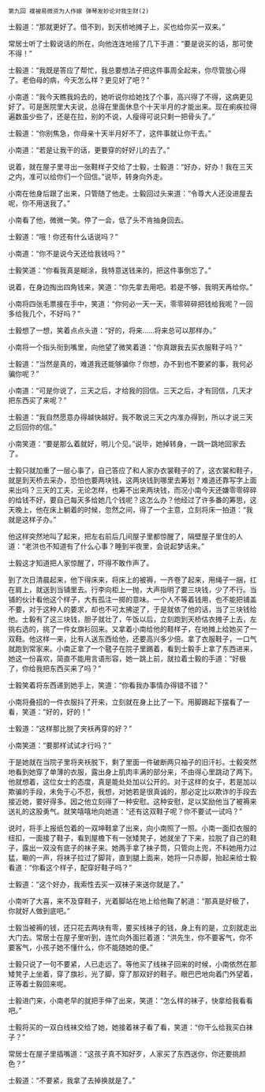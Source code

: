     第九回 襆被易微资为人作嫁 弹琴发妙论对我生财(2) 

   士毅道：“那就更好了。借不到，到天桥地摊子上，买也给你买一双来。”

   常居士听了士毅说话的所在，向他连连地摇了几下手道：“要是说买的话，那可使不得！”

   士毅道：“我既是答应了帮忙，我总要想法子把这件事周全起来，你尽管放心得了。老伯母的病，今天怎么样？更见好了吧？”

   小南道：“我今天瞧我妈去的，她听说你给她找了个事，高兴得了不得，这病更见好了。可是医院里大夫说，总得在里面休息个十天半月的才能出来。现在痢疾拉得遍数虽少些了，还是在拉，别的不说，人瘦得可说只剩一把骨头了。”

   士毅道：“你别焦急，你母亲十天半月好不了，这件事就让你干去。”

   小南道：“若是让我干的话，更要穿的好好儿的去了。”

   说着，就在屋子里寻出一张鞋样子交给了士毅，士毅道：“好办，好办！我在三天之内，准可以给你们一个回信。”说毕，转身向外走。

   小南在他身后跟了出来，只管随了他走。士毅回过头来道：“令尊大人还没进屋去呢，你不用送我了。”

   小南看了他，微微一笑。停了一会，低了头不肯抽身回去。

   士毅道：“哦！你还有什么话说吗？”

   小南道：“你不是说今天还给我钱吗？”

   士毅笑道：“你看我真是糊涂，我特意送钱来的，把这件事倒忘了。”

   说着，在身边掏出四角钱来，笑道：“你先拿去用吧。若是不够，我明天再给你。”

   小南将四张毛票接在手中，笑道：“你何必一天一天，零零碎碎把钱给我呢？一回多给我几个，不好吗？”

   士毅想了一想，笑着点点头道：“好的，将来……将来总可以那样办。”

   小南将一个指头衔到嘴里，向他望了微笑着道：“你真跟我去买衣服鞋子吗？”

   士毅道：“当然是真的，难道我还能够骗你？你想，办不到也不要紧的事，我何必骗你呢？”

   小南道：“可是你说了，三天之后，才给我的回信。三天之后，才有回信，几天才把东西买了来呢？”

   士毅道：“我自然愿意办得越快越好。我不敢说三天之内准办得到，所以才说三天之后回你的信。”

   小南笑道：“要是那么着就好，明儿个见。”说毕，她掉转身，一跳一跳地回家去了。

   士毅只就加重了一层心事了，自己答应了和人家办衣裳鞋子的了，这衣裳和鞋子，就是到天桥去采办，恐怕也要两块钱，这两块钱到哪里去筹划？难道还靠写字上面来出吗？三天的工夫，无论怎样，也筹不出来两块钱，而况小南今天还嫌零零碎碎的给钱不好，要自己每天多给她几个钱呢？这怎么办？他经过了许多番的筹思，这天晚上，他在床上躺着的时候，忽然之间，得了一个主意，立刻将床一拍道：“我就是这样子办。”

   他这样突然地叫了起来，把左右前后几间屋子里都惊醒了，隔壁屋子里住的人道：“老洪也不知道有了什么心事？睡到半夜里，会说起梦话来。”

   士毅这才知道把人家惊醒了，吓得不敢作声了。

   到了次日清晨起来，他下得床来，将床上的被褥，一齐卷了起来，用绳子一捆，扛在肩上，就送到当铺里去。行李向柜上一抛，大声指明了要三块钱，少了不行。当铺的伙计看他这个样子，大有孤注一掷的意味。一个人不等着钱用，也不能把铺盖不要，对于这种人的要求，却也不可太拂逆了，于是就依了他的话，当了三块钱给他。士毅有了这三块钱，胆子就壮了，午饭以后，立刻跑到天桥估衣摊子上去，左挑右选的，挑了一件女旗衫回来。又拿着小南给他的鞋样子，在地摊上给她买了一双鞋。他这样一来，比有人送东西给他，还要高兴多少倍。拿了衣服鞋子，一口气就跑到常家来。小南正拿了一个毽子在院子里踢着，看到士毅手上拿了东西进来，她这一份喜欢，简直不能用言语形容，她一跳上前，就拉着士毅的手道：“好极了，你给我把东西买来了吗？”

   士毅笑着将东西递到她手上，笑道：“你看我办事情办得错不错？”

   小南将叠招的一件衣服抖了开来，立刻就在身上比了一下。用脚踢起下摆看了一看，笑道：“好的，好的！”

   士毅道：“这样那比脱了夹袄再穿的好？”

   小南笑道：“要那样试试才行吗？”

   于是她就在当院子里将夹袄脱下，剩了里面一件破断两只袖子的旧汗衫。士毅突然地看到她穿了单薄的衣服，露出身上肌肉丰满的部分来，不由得心里跳动了两下。他就想着，这位女士的态度，真是能处处加以公开的。对于这样的女子，若是加以欺骗的手段，未免于心不忍，我想，对她若是很真诚的，那必定比以欺诈的手段去接近她，要好得多。因之他立刻得了一种安慰。这种安慰，足以奖励他当了被褥来送礼的这股勇气。就笑嘻嘻地向她道：“还有这双鞋子呢？你不要试一试吗？”

   说时，将手上报纸包着的一双坤鞋拿了出来，向小南照了一照。小南一面扣衣服的纽扣，一面接了鞋子，看到屋檐下有一张矮凳子，她就坐了下来，拉脱了自己的鞋子，露出一双没有底子的袜子来。她两手拿了袜子筒，只管向上兜，不料她用力过猛，唰的一声，将袜子拉过了脚背，直到腿上面来，她将一只赤脚，抬起来给士毅看道：“你看这个样子，配穿好鞋子吗？”

   士毅道：“这个好办，我索性去买一双袜子来送你就是了。”

   小南听了大喜，来不及穿鞋子，光着脚站在地上给他鞠了躬道：“那真是好极了，你就好人做到底吧。”

   士毅当被褥的钱，还只花去两块有零，要买线袜子的钱，身上有的是，立刻就走出大门去。常居士在屋子里听到，连忙向外面拦着道：“洪先生，你不要客气，你不要客气，小孩子她不懂什么，你不能随她的便。”

   士毅只说了一句不要紧，人已走远了。等他买了线袜子回来的时候，小南依然在那矮凳子上坐着，穿了旗衫，光了脚，穿了那双好的鞋子。眼巴巴地向着门外望着，正等着士毅回来呢。

   士毅进门来，小南老早的就把手伸了出来，笑道：“怎么样的袜子，快拿给我看看吧。”

   士毅将买的一双白线袜交给了她，她接着袜子看了看，笑道：“你干么给我买白袜子？”

   常居士在屋子里插嘴道：“这孩子真不知好歹，人家买了东西送你，你还要挑颜色？”

   士毅道：“不要紧，我拿了去掉换就是了。”

